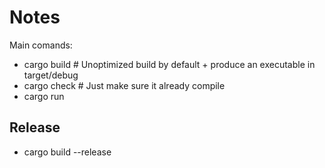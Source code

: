 # Notes

Main comands:

* cargo build # Unoptimized build by default + produce an executable in target/debug
* cargo check # Just make sure it already compile
* cargo run

## Release

* cargo build --release
